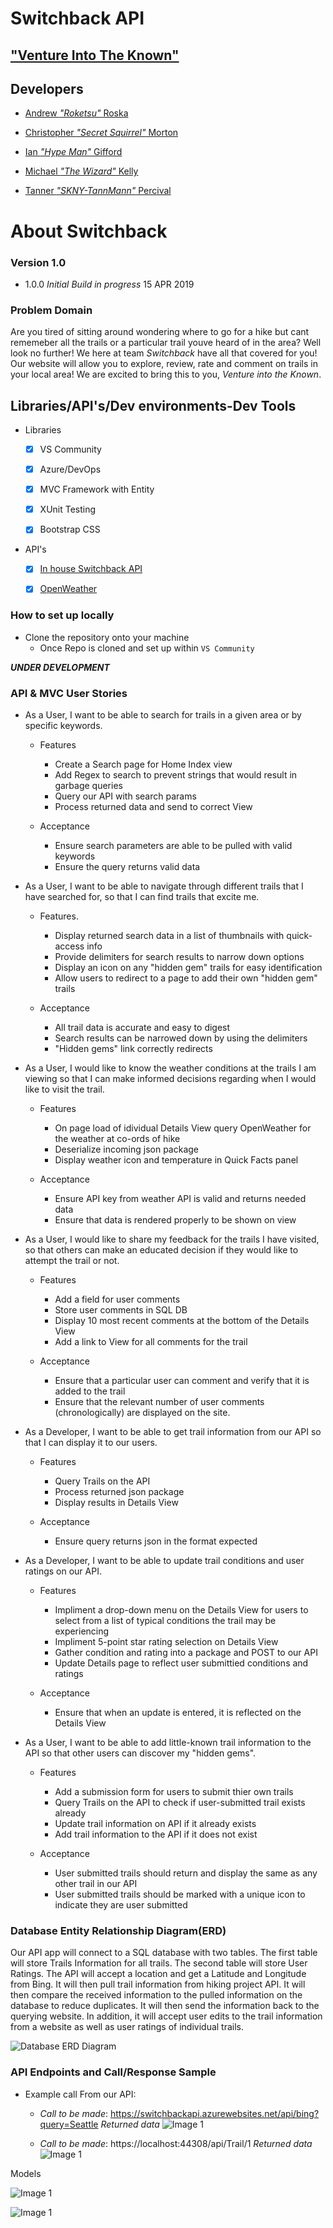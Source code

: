 # Switchback API #

## **["Venture Into The Known"](https://switchback.azurewebsites.net/)**

## Developers ##

- [Andrew *"Roketsu"* Roska](https://github.com/Roketsu86)

- [Christopher *"Secret Squirrel"* Morton](https://github.com/cmorto02)

- [Ian *"Hype Man"* Gifford](https://github.com/IanGifford261)

- [Michael *"The Wizard"* Kelly](https://github.com/Michael-S-Kelly)

- [Tanner *"SKNY-TannMann"* Percival](https://github.com/Tanner253)

# About Switchback #


### Version 1.0 ###
- 1.0.0 *Initial Build in progress* 15 APR 2019

### Problem Domain ###

Are you tired of sitting around wondering where to go for a hike but cant rememeber all the trails or a particular trail youve heard of in the area? Well look no further! We here at team *Switchback* have all that covered for you! Our website will allow you to explore, review, rate and comment on trails in your local area! We are excited to bring this to you, *Venture into the Known*.

## Libraries/API's/Dev environments-Dev Tools

- Libraries
   - [X] VS Community

   - [X] Azure/DevOps

   - [X] MVC Framework with Entity

   - [X] XUnit Testing

   - [X] Bootstrap CSS


- API's
   - [X] [In house Switchback API](https://github.com/targaryen-house/API-App)

   - [X] [OpenWeather](https://openweathermap.org/api)


### How to set up locally ###

- Clone the repository onto your machine
   - Once Repo is cloned and set up within ```VS Community``` 

_________UNDER DEVELOPMENT_________

### API & MVC User Stories ###

- As a User, I want to be able to search for trails in a given area or by specific keywords.
   - Features
      - Create a Search page for Home Index view
      - Add Regex to search to prevent strings that would result in garbage queries
      - Query our API with search params
      - Process returned data and send to correct View

   - Acceptance
      - Ensure search parameters are able to be pulled with valid keywords
      - Ensure the query returns valid data

- As a User, I want to be able to navigate through different trails that I have searched for, so that I can find trails that excite me.
   - Features.
      - Display returned search data in a list of thumbnails with quick-access info
      - Provide delimiters for search results to narrow down options
      - Display an icon on any "hidden gem" trails for easy identification
      - Allow users to redirect to a page to add their own "hidden gem" trails

   - Acceptance
      - All trail data is accurate and easy to digest
      - Search results can be narrowed down by using the delimiters
      - "Hidden gems" link correctly redirects

- As a User, I would like to know the weather conditions at the trails I am viewing so that I can make informed decisions regarding when I would like to visit the trail.
   - Features
      - On page load of idividual Details View query OpenWeather for the weather at co-ords of hike
      - Deserialize incoming json package
      - Display weather icon and temperature in Quick Facts panel

   - Acceptance
      - Ensure API key from weather API is valid and returns needed data
      - Ensure that data is rendered properly to be shown on view 

- As a User, I would like to share my feedback for the trails I have visited, so that others can make an educated decision if they would like to attempt the trail or not.
   - Features
      - Add a field for user comments
      - Store user comments in SQL DB
      - Display 10 most recent comments at the bottom of the Details View
      - Add a link to View for all comments for the trail

   - Acceptance
      - Ensure that a particular user can comment and verify that it is added to the trail
      - Ensure that the relevant number of user comments (chronologically) are displayed on the site.

- As a Developer, I want to be able to get trail information from our API so that I can display it to our users.
   - Features
      - Query Trails on the API
      - Process returned json package
      - Display results in Details View

   - Acceptance
      - Ensure query returns json in the format expected

- As a Developer, I want to be able to update trail conditions and user ratings on our API.
   - Features
      - Impliment a drop-down menu on the Details View for users to select from a list of typical conditions the trail may be experiencing
      - Impliment 5-point star rating selection on Details View
      - Gather condition and rating into a package and POST to our API
      - Update Details page to reflect user submittied conditions and ratings

   - Acceptance
      - Ensure that when an update is entered, it is reflected on the Details View

- As a User, I want to be able to add little-known trail information to the API so that other users can discover my "hidden gems".
   - Features
      - Add a submission form for users to submit thier own trails
      - Query Trails on the API to check if user-submitted trail exists already
      - Update trail information on API if it already exists
      - Add trail information to the API if it does not exist

   - Acceptance
      - User submitted trails should return and display the same as any other trail in our API
      - User submitted trails should be marked with a unique icon to indicate they are user submitted

### Database Entity Relationship Diagram(ERD)

Our API app will connect to a SQL database with two tables.  The first table will store Trails Information for all trails.  The second table will store User Ratings.  The API will accept a location and get a Latitude and Longitude from Bing.  It will then pull trail information from hiking project API.  It will then compare the received information to the pulled information on the database to reduce duplicates.  It will then send the information back to the querying website.  In addition, it will accept user edits to the trail information from a website as well as user ratings of individual trails.

![Database ERD Diagram](https://github.com/targaryen-house/API-App/blob/dev-branch/Assets/API_ERD.png)


### API Endpoints and Call/Response Sample ###

- Example call From our API:

  - *Call to be made*: https://switchbackapi.azurewebsites.net/api/bing?query=Seattle
*Returned data*
![Image 1](Assets/LocationSearchResponse.PNG)

  - *Call to be made*: https://localhost:44308/api/Trail/1
*Returned data*
![Image 1](Assets/SearchTrail.PNG)

Models

![Image 1](Assets/TrailModel.PNG)

![Image 1](Assets/UserRatingModel.PNG)


